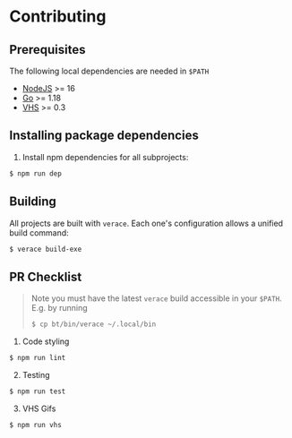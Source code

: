 # Contributing

## Prerequisites

The following local dependencies are needed in `$PATH`

-   [NodeJS](https://nodejs.org/) >= 16
-   [Go](https://go.dev/) >= 1.18
-   [VHS](https://github.com/charmbracelet/vhs) >= 0.3

## Installing package dependencies

1. Install npm dependencies for all subprojects:

```bash
$ npm run dep
```

## Building

All projects are built with `verace`. Each one's configuration allows a unified build command:

```bash
$ verace build-exe
```

## PR Checklist

> Note you must have the latest `verace` build accessible in your `$PATH`. E.g. by running
>
> ```bash
> $ cp bt/bin/verace ~/.local/bin
> ```

1. Code styling

```bash
$ npm run lint
```

2. Testing

```bash
$ npm run test
```

3. VHS Gifs

```bash
$ npm run vhs
```
